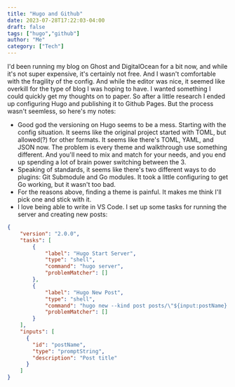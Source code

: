 ```yaml
---
title: "Hugo and Github"
date: 2023-07-28T17:22:03-04:00
draft: false
tags: ["hugo","github"]
author: "Me"
category: ["Tech"]
---
```


I'd been running my blog on Ghost and DigitalOcean for a bit now, and while it's not super expensive, it's certainly not free. And I wasn't comfortable with the fragility of the config. And while the editor was nice, it seemed like overkill for the type of blog I was hoping to have. I wanted something I could quickly get my thoughts on to paper. So after a little research I ended up configuring Hugo and publishing it to Github Pages. But the process wasn't seemless, so here's my notes:

* Good god the versioning on Hugo seems to be a mess. Starting with the config situation. It seems like the original project started with TOML, but allowed(?) for other formats. It seems like there's TOML, YAML, and JSON now. The problem is every theme and walkthrough use something different. And you'll need to mix and match for your needs, and you end up spending a lot of brain power switching between the 3.
*  Speaking of standards, it seems like there's two different ways to do plugins: Git Submodule and Go modules. It took a little configuring to get Go working, but it wasn't too bad.
* For the reasons above, finding a theme is painful. It makes me think I'll pick one and stick with it.
* I love being able to write in VS Code. I set up some tasks for running the server and creating new posts:

```json
{
    "version": "2.0.0",
    "tasks": [
        {
            "label": "Hugo Start Server",
            "type": "shell",
            "command": "hugo server",
            "problemMatcher": []
        },
        {
            "label": "Hugo New Post",
            "type": "shell",
            "command": "hugo new --kind post posts/\"${input:postName}.md\"",
            "problemMatcher": []
        }
    ],
    "inputs": [
      {
        "id": "postName",
        "type": "promptString",
        "description": "Post title"
      }
    ]
}
```
